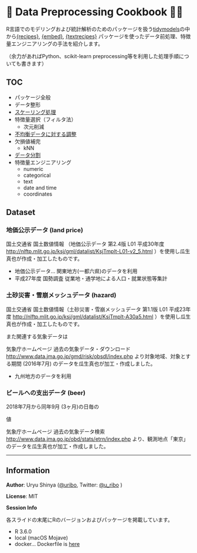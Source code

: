 
<!-- README.md is generated from README.Rmd. Please edit that file -->

# 📖 Data Preprocessing Cookbook 👨‍🍳

<!-- badges: start -->

<!-- badges: end -->

R言語でのモデリングおよび統計解析のためのパッケージを扱う[tidymodels](https://github.com/tidymodels/tidymodels)の中から[{recipes}](https://github.com/tidymodels/recipes),
[{embed}](https://github.com/tidymodels/embed),
[{textrecipes}](https://github.com/tidymodels/textrecipes)
パッケージを使ったデータ前処理、特徴量エンジニアリングの手法を紹介します。

（余力があればPython、scikit-learn
    preprocessing等を利用した処理手順についても書きます）

## TOC

  - パッケージ全般
  - データ整形
  - [スケーリング処理](https://uribo.github.io/dpp-cookbook/slides/scaling)
  - 特徴量選択（フィルタ法）
      - 次元削減
  - [不均衡データに対する調整](https://uribo.github.io/dpp-cookbook/slides/class-imbalance.Rmd)
  - 欠損値補完
      - kNN
  - [データ分割](https://uribo.github.io/dpp-cookbook/slides/data-split)
  - 特徴量エンジニアリング
      - numeric
      - categorical
      - text
      - date and time
      - coordinates

## Dataset

### 地価公示データ (land price)

国土交通省 国土数値情報 （地価公示データ 第2.4版 L01 平成30年度
<http://nlftp.mlit.go.jp/ksj/gml/datalist/KsjTmplt-L01-v2_5.html>
）を使用し瓜生真也が作成・加工したものです。

  - 地価公示データ… 関東地方(一都六県)のデータを利用
  - 平成27年度 国勢調査 従業地・通学地による人口・就業状態等集計

### 土砂災害・雪崩メッシュデータ (hazard)

国土交通省 国土数値情報（土砂災害・雪崩メッシュデータ 第1.1版 L01 平成23年度
<http://nlftp.mlit.go.jp/ksj/gml/datalist/KsjTmplt-A30a5.html>
）を使用し瓜生真也が作成・加工したものです。

また関連する気象データは

気象庁ホームページ 過去の気象データ・ダウンロード
<http://www.data.jma.go.jp/gmd/risk/obsdl/index.php> より対象地域、対象とする期間
(2016年7月) のデータを瓜生真也が加工・作成しました。

  - 九州地方のデータを利用

### ビールへの支出データ (beer)

2018年7月から同年9月 (3ヶ月)の日毎の

値

気象庁ホームページ 過去の気象データ検索
<http://www.data.jma.go.jp/obd/stats/etrn/index.php>
より、観測地点「東京」のデータを瓜生真也が加工・作成しました。

-----

## Information

**Author**: Uryu Shinya ([@uribo](https://github.com/uribo), Twitter:
[@u\_ribo](http://twitter.com/u_ribo) )

**License**: MIT

**Session Info**

各スライドの末尾にRのバージョンおよびパッケージを掲載しています。

  - R 3.6.0
  - local (macOS Mojave)
  - docker… Dockerfile is
    [here](https://github.com/uribo/dpp-cookbook/blob/master/Dockerfile)
